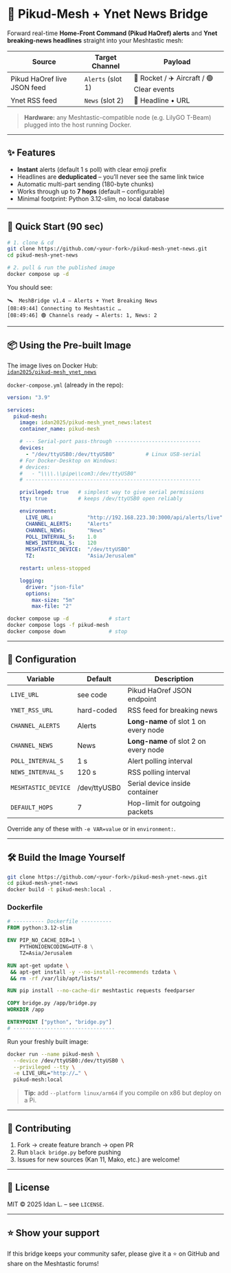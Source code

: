 
# 📡 Pikud-Mesh + Ynet News Bridge

Forward real-time **Home-Front Command (Pikud HaOref) alerts** and **Ynet breaking-news headlines** straight into your Meshtastic mesh:

| Source | Target Channel | Payload |
|--------|----------------|---------|
| Pikud HaOref live JSON feed | `Alerts` (slot 1) | 🚨 Rocket / ✈️ Aircraft / 🟢 Clear events |
| Ynet RSS feed | `News` (slot 2) | 📰 Headline • URL |

> **Hardware:** any Meshtastic-compatible node (e.g. LilyGO T-Beam) plugged into the host running Docker.

---

## ✨ Features

* **Instant** alerts (default 1 s poll) with clear emoji prefix  
* Headlines are **deduplicated** – you’ll never see the same link twice  
* Automatic multi-part sending (180-byte chunks)  
* Works through up to **7 hops** (default – configurable)  
* Minimal footprint: Python 3.12-slim, no local database

---

## 🚀 Quick Start (90 sec)

```bash
# 1. clone & cd
git clone https://github.com/<your-fork>/pikud-mesh-ynet-news.git
cd pikud-mesh-ynet-news

# 2. pull & run the published image
docker compose up -d
```

You should see:

```
🛰️  MeshBridge v1.4 – Alerts + Ynet Breaking News
[08:49:44] Connecting to Meshtastic …
[08:49:46] 🟢 Channels ready → Alerts: 1, News: 2
```

---

## 📦 Using the Pre-built Image

The image lives on Docker Hub:  
[`idan2025/pikud-mesh_ynet_news`](https://hub.docker.com/r/idan2025/pikud-mesh_ynet_news)

`docker-compose.yml` (already in the repo):

```yaml
version: "3.9"

services:
  pikud-mesh:
    image: idan2025/pikud-mesh_ynet_news:latest
    container_name: pikud-mesh

    # --- Serial-port pass-through ----------------------------
    devices:
      - "/dev/ttyUSB0:/dev/ttyUSB0"          # Linux USB-serial
    # For Docker-Desktop on Windows:
    # devices:
    #   - "\\\\.\\pipe\\com3:/dev/ttyUSB0"
    # ---------------------------------------------------------

    privileged: true   # simplest way to give serial permissions
    tty: true          # keeps /dev/ttyUSB0 open reliably

    environment:
      LIVE_URL:           "http://192.168.223.30:3000/api/alerts/live"
      CHANNEL_ALERTS:     "Alerts"
      CHANNEL_NEWS:       "News"
      POLL_INTERVAL_S:    1.0
      NEWS_INTERVAL_S:    120
      MESHTASTIC_DEVICE:  "/dev/ttyUSB0"
      TZ:                 "Asia/Jerusalem"

    restart: unless-stopped

    logging:
      driver: "json-file"
      options:
        max-size: "5m"
        max-file: "2"
```

```bash
docker compose up -d             # start
docker compose logs -f pikud-mesh
docker compose down              # stop
```

---

## 🔧 Configuration

| Variable | Default | Description |
|----------|---------|-------------|
| `LIVE_URL`          | see code | Pikud HaOref JSON endpoint |
| `YNET_RSS_URL`      | hard-coded | RSS feed for breaking news |
| `CHANNEL_ALERTS`    | Alerts | **Long-name** of slot 1 on every node |
| `CHANNEL_NEWS`      | News | **Long-name** of slot 2 on every node |
| `POLL_INTERVAL_S`   | 1 s | Alert polling interval |
| `NEWS_INTERVAL_S`   | 120 s | RSS polling interval |
| `MESHTASTIC_DEVICE` | /dev/ttyUSB0 | Serial device inside container |
| `DEFAULT_HOPS`      | 7 | Hop-limit for outgoing packets |

Override any of these with `-e VAR=value` or in `environment:`.

---

## 🛠️ Build the Image Yourself

```bash
git clone https://github.com/<your-fork>/pikud-mesh-ynet-news.git
cd pikud-mesh-ynet-news
docker build -t pikud-mesh:local .
```

### Dockerfile

```dockerfile
# ---------- Dockerfile ----------
FROM python:3.12-slim

ENV PIP_NO_CACHE_DIR=1 \
    PYTHONIOENCODING=UTF-8 \
    TZ=Asia/Jerusalem

RUN apt-get update \
 && apt-get install -y --no-install-recommends tzdata \
 && rm -rf /var/lib/apt/lists/*

RUN pip install --no-cache-dir meshtastic requests feedparser

COPY bridge.py /app/bridge.py
WORKDIR /app

ENTRYPOINT ["python", "bridge.py"]
# ---------------------------------
```

Run your freshly built image:

```bash
docker run --name pikud-mesh \
  --device /dev/ttyUSB0:/dev/ttyUSB0 \
  --privileged --tty \
  -e LIVE_URL="http://…" \
  pikud-mesh:local
```

> **Tip:** add `--platform linux/arm64` if you compile on x86 but deploy on a Pi.

---

## 🤝 Contributing

1. Fork → create feature branch → open PR  
2. Run `black bridge.py` before pushing  
3. Issues for new sources (Kan 11, Mako, etc.) are welcome!

---

## 📜 License

MIT © 2025 Idan L. – see `LICENSE`.

---

## ⭐️ Show your support

If this bridge keeps your community safer, please give it a ⭐️ on GitHub and share on the Meshtastic forums!
```

```
